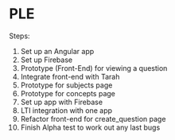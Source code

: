 # PLE
Steps:
1. Set up an Angular app
2. Set up Firebase 
3. Prototype (Front-End) for viewing a question
4. Integrate front-end with Tarah
5. Prototype for subjects page
6. Prototype for concepts page
7. Set up app with Firebase
8. LTI integration with one app
9. Refactor front-end for create_question page
10. Finish Alpha test to work out any last bugs

